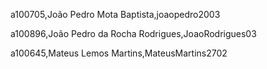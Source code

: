 a100705,João Pedro Mota Baptista,joaopedro2003 

a100896,João Pedro da Rocha Rodrigues,JoaoRodrigues03 

a100645,Mateus Lemos Martins,MateusMartins2702 

